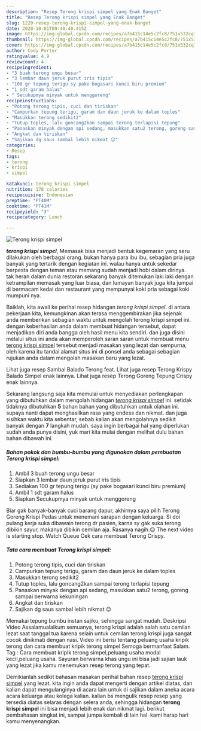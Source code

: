 ```yaml
---
description: "Resep Terong krispi simpel yang Enak Banget"
title: "Resep Terong krispi simpel yang Enak Banget"
slug: 1220-resep-terong-krispi-simpel-yang-enak-banget
date: 2020-10-01T09:40:40.415Z
image: https://img-global.cpcdn.com/recipes/a7b415c14e5c2fc8/751x532cq70/terong-krispi-simpel-foto-resep-utama.jpg
thumbnail: https://img-global.cpcdn.com/recipes/a7b415c14e5c2fc8/751x532cq70/terong-krispi-simpel-foto-resep-utama.jpg
cover: https://img-global.cpcdn.com/recipes/a7b415c14e5c2fc8/751x532cq70/terong-krispi-simpel-foto-resep-utama.jpg
author: Cody Porter
ratingvalue: 4.9
reviewcount: 4
recipeingredient:
- "3 buah terong ungu besar"
- "3 lembar daun jeruk purut iris tipis"
- "100 gr tepung terigu sy pake bogasari kunci biru premium"
- "1 sdt garam halus"
- " Secukupmya minyak untuk menggoreng"
recipeinstructions:
- "Potong terong tipis, cuci dan tiriskan"
- "Campurkan tepung terigu, garam dan daun jeruk ke dalam toples"
- "Masukkan terong sedikit2"
- "Tutup toples, lalu goncang2kan sampai terong terlapisi tepung"
- "Panaskan minyak dengan api sedang, masukkan satu2 terong, goreng sampai berwarna kekuningan"
- "Angkat dan tiriskan"
- "Sajikan dg saus sambal lebih nikmat 😉"
categories:
- Resep
tags:
- terong
- krispi
- simpel

katakunci: terong krispi simpel 
nutrition: 178 calories
recipecuisine: Indonesian
preptime: "PT40M"
cooktime: "PT41M"
recipeyield: "3"
recipecategory: Lunch

---
```



![Terong krispi simpel](https://img-global.cpcdn.com/recipes/a7b415c14e5c2fc8/751x532cq70/terong-krispi-simpel-foto-resep-utama.jpg)

<b><i>terong krispi simpel</i></b>, Memasak bisa menjadi bentuk kegemaran yang seru dilakukan oleh berbagai orang. bukan hanya para ibu ibu, sebagian pria juga banyak yang tertarik dengan kegiatan ini. walau hanya untuk sekedar berpesta dengan teman atau memang sudah menjadi hobi dalam dirinya. tak heran dalam dunia restoran sekarang banyak ditemukan laki laki dengan ketrampilan memasak yang luar biasa, dan lumayan banyak juga kita jumpai di bermacam kedai dan restaurant yang mempunyai koki pria sebagai koki mumpuni nya.

Baiklah, kita awali ke perihal resep hidangan <i>terong krispi simpel</i>. di antara pekerjaan kita, kemungkinan akan terasa menggembirakan jika sejenak anda memberikan sebagian waktu untuk mengolah terong krispi simpel ini. dengan keberhasilan anda dalam membuat hidangan tersebut, dapat menjadikan diri anda bangga oleh hasil menu kita sendiri. dan juga disini melalui situs ini anda akan memperoleh saran saran untuk membuat menu <u>terong krispi simpel</u> tersebut menjadi masakan yang lezat dan sempurna, oleh karena itu tandai alamat situs ini di ponsel anda sebagai sebagian rujukan anda dalam mengolah masakan baru yang lezat.

Lihat juga resep Sambal Balado Terong feat. Lihat juga resep Terong Krispy Balado Simpel enak lainnya. Lihat juga resep Terong Goreng Tepung Crispy enak lainnya.


Sekarang langsung saja kita memulai untuk menyediakan perlengkapan yang dibutuhkan dalam mengolah hidangan <u><i>terong krispi simpel</i></u> ini. setidak tidaknya dibutuhkan <b>5</b> bahan bahan yang dibutuhkan untuk olahan ini. supaya nanti dapat menghasilkan rasa yang endess dan nikmat. dan juga sisihkan waktu kita sebentar, sebab kalian akan mengolahnya sedikit banyak dengan <b>7</b> langkah mudah. saya ingin berbagai hal yang diperlukan sudah anda punya disini, yuk mari kita mulai dengan melihat dulu bahan bahan dibawah ini.

<!--inarticleads1-->

##### Bahan pokok dan bumbu-bumbu yang digunakan dalam pembuatan Terong krispi simpel:

1. Ambil 3 buah terong ungu besar
1. Siapkan 3 lembar daun jeruk purut iris tipis
1. Sediakan 100 gr tepung terigu (sy pake bogasari kunci biru premium)
1. Ambil 1 sdt garam halus
1. Siapkan  Secukupmya minyak untuk menggoreng


Biar gak banyak-banyak cuci barang dapur, akhirnya saya pilih Terong Goreng Krispi Pedas untuk menemani sarapan dengan keluarga. Si doi pulang kerja suka dibawain terong dr pasien, karna sy gak suka terong dibikin sayur, makanya dibikin cemilan aja. Rasanya nagih.😉 The next video is starting stop. Watch Queue Cek cara membuat Terong Crispy. 

<!--inarticleads2-->

##### Tata cara membuat Terong krispi simpel:

1. Potong terong tipis, cuci dan tiriskan
1. Campurkan tepung terigu, garam dan daun jeruk ke dalam toples
1. Masukkan terong sedikit2
1. Tutup toples, lalu goncang2kan sampai terong terlapisi tepung
1. Panaskan minyak dengan api sedang, masukkan satu2 terong, goreng sampai berwarna kekuningan
1. Angkat dan tiriskan
1. Sajikan dg saus sambal lebih nikmat 😉


Memakai tepung bumbu instan sajiku, sehingga sangat mudah. Deskripsi Video Assalamualaikum semuanya, terong krispi adalah salah satu cemilan lezat saat tanggal tua karena selain untuk cemilan terong krispi juga sangat cocok dinikmati dengan nasi. Video ini berisi tentang peluang usaha kripik terong dan cara membuat kripik terong simpel Semoga bermanfaat Salam. Tag : Cara membuat kripik terong simpel,peluang usaha modal kecil,peluang usaha. Sayuran berwarna khas ungu ini bisa jadi sajian lauk yang lezat jika kamu menemukan resep terong yang tepat. 

Demikianlah sedikit bahasan masakan perihal bahan resep <u>terong krispi simpel</u> yang lezat. kita ingin anda dapat mengerti dengan artikel diatas, dan kalian dapat mengulanginya di acara lain untuk di sajikan dalam aneka acara acara keluarga atau kolega kalian. kalian bs mengulik resep resep yang tersedia diatas selaras dengan selera anda, sehingga hidangan <b>terong krispi simpel</b> ini bisa menjadi lebih enak dan nikmat lagi. berikut pembahasan singkat ini, sampai jumpa kembali di lain hal. kami harap hari kamu menyenangkan.
